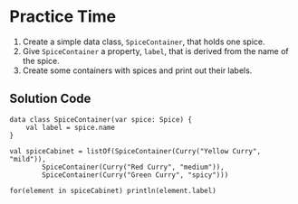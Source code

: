 # Practice Time
1. Create a simple data class, `SpiceContainer`, that holds one spice.
2. Give `SpiceContainer` a property, `label`, that is derived from the name of the spice.
3. Create some containers with spices and print out their labels.

## Solution Code
```
data class SpiceContainer(var spice: Spice) {
    val label = spice.name
}
```
```
val spiceCabinet = listOf(SpiceContainer(Curry("Yellow Curry", "mild")),
        SpiceContainer(Curry("Red Curry", "medium")),
        SpiceContainer(Curry("Green Curry", "spicy")))

for(element in spiceCabinet) println(element.label)
```